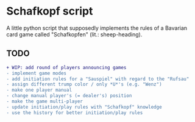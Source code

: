 # Schafkopf script

A little python script that supposedly implements the rules of a Bavarian card game called "Schafkopfen" (lit.: sheep-heading).

## TODO

```diff
+ WIP: add round of players announcing games
- implement game modes
- add initiation rules for a "Sauspiel" with regard to the "Rufsau"
- assign different trump color / only *U*'s (e.g. "Wenz")
- make one player manual
- change manual player's (= dealer's) position
- make the game multi-player
- update initiation/play rules with "Schafkopf" knowledge
- use the history for better initiation/play rules
```
